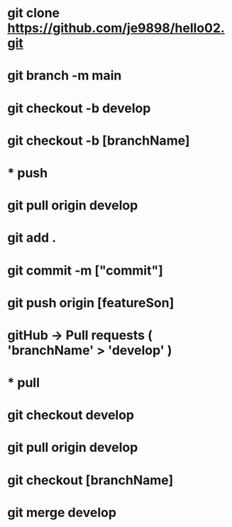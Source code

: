 # git clone https://github.com/je9898/hello02.git
# git branch -m main  
# git checkout -b develop  
# git checkout -b [branchName]  
# 
# 
# * push
# git pull origin develop 
# git add . 
# git commit -m ["commit"]  
# git push origin [featureSon]  
# gitHub -> Pull requests ( 'branchName' > 'develop' )
# 
# 
# * pull
# git checkout develop  
# git pull origin develop
# git checkout [branchName]
# git merge develop

